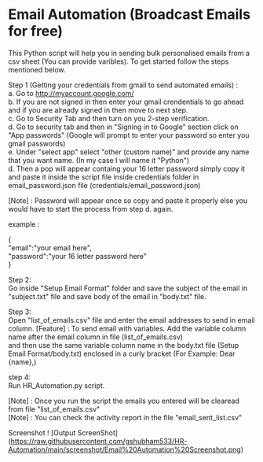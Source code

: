 # Email Automation (Broadcast Emails for free)
This Python script will help you in sending bulk personalised emails from a csv sheet (You can provide varibles). To get started follow the steps mentioned below.  


Step 1 (Getting your credentials from gmail to send automated emails) :  
a. Go to http://myaccount.google.com/  
b. If you are not signed in then enter your gmail crendentials to go ahead and if you are already signed in then move to next step.  
c. Go to Security Tab and then turn on you 2-step verification.  
d. Go to security tab and then in "Signing in to Google" section click on "App passwords" (Google will prompt to enter your password so enter you gmail passwords)  
e. Under "select app" select "other (custom name)" and provide any name that you want name. (In my case I will name it "Python")  
d. Then a pop will appear containg your 16 letter password simply copy it and paste it inside the script file inside credentials folder in email_password.json file (credentials/email_password.json)  

[Note] : Password will appear once so copy and paste it properly else you would have to start the process from step d. again.  

example :  
  
{  
    "email":"your email here",  
    "password":"your 16 letter password here"  
}  

Step 2:  
Go inside "Setup Email Format" folder and save the subject of the email in "subject.txt" file and save body of the email in "body.txt" file.  

Step 3:  
Open "list_of_emails.csv" file and enter the email addresses to send in email column.
[Feature] : To send email with variables. Add the variable column name after the email column in file (list_of_emails.csv)  
and then use the same variable column name in the body.txt file (Setup Email Format/body.txt) enclosed in a curly bracket (For Example: Dear {name},)

step 4:  
Run HR_Automation.py script.  

[Note] : Once you run the script the emails you entered will be clearead from file "list_of_emails.csv"  
[Note] : You can check the activity report in the file "email_sent_list.csv"   

Screenshot
! [Output ScreenShot] (https://raw.githubusercontent.com/gshubham533/HR-Automation/main/screenshot/Email%20Automation%20Screenshot.png)
